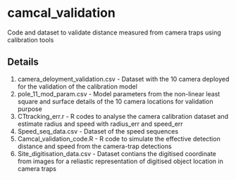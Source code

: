 # camcal_validation
Code and dataset to validate distance measured from camera traps using calibration tools 

## Details
1. camera_deloyment_validation.csv - Dataset with the 10 camera deployed for the validation of the calibration model
2. pole_11_mod_param.csv - Model parameters from the non-linear least square and surface details of the 10 camera locations for validation purpose
3. CTtracking_err.r - R codes to analyse the camera calibration dataset and estimate radius and speed with radius_err and speed_err
4. Speed_seq_data.csv - Dataset of the speed sequences 
5. Camcal_validation_code.R - R code to simulate the effective detection distance and  speed from the camera-trap detections 
6. Site_digitisation_data.csv - Dataset contians the digitised coordinate from images for a reliastic representation of digitised object location in camera traps
